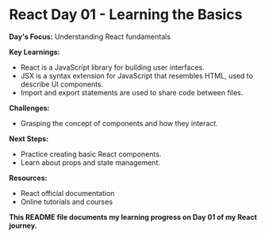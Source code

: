 # React Day 01 - Learning the Basics

**Day's Focus:** Understanding React fundamentals

**Key Learnings:**
* React is a JavaScript library for building user interfaces.
* JSX is a syntax extension for JavaScript that resembles HTML, used to describe UI components.
* Import and export statements are used to share code between files.

**Challenges:**
* Grasping the concept of components and how they interact.

**Next Steps:**
* Practice creating basic React components.
* Learn about props and state management.

**Resources:**
* React official documentation
* Online tutorials and courses

**This README file documents my learning progress on Day 01 of my React journey.**